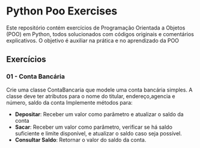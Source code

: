# Python Poo Exercises
Este repositório contém exercícios de Programação Orientada a Objetos (POO) em Python, todos solucionados com códigos originais e comentários explicativos. O objetivo é auxiliar na prática e no aprendizado da POO

## Exercícios

### 01 - Conta Bancária

Crie uma classe ContaBancaria que modele uma conta bancária simples. A classe deve ter atributos para o nome do titular, endereço,agencia e número, saldo da conta Implemente métodos para:

- **Depositar**: Receber um valor como parâmetro e atualizar o saldo da conta
- **Sacar**: Receber um valor como parâmetro, verificar se há saldo suficiente e limite disponível, e atualizar o saldo caso seja possível.
- **Consultar Saldo**: Retornar o valor do saldo da conta.
